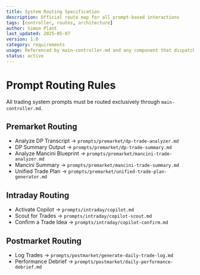 ```yaml
---
title: System Routing Specification
description: Official route map for all prompt-based interactions
tags: [controller, routes, architecture]
author: Simon Plant
last_updated: 2025-05-07
version: 1.0
category: requirements
usage: Referenced by main-controller.md and any component that dispatches commands or workflows
status: active
---
```


# Prompt Routing Rules

All trading system prompts must be routed exclusively through `main-controller.md`.

## Premarket Routing
- Analyze DP Transcript → `prompts/premarket/dp-trade-analyzer.md`
- DP Summary Output → `prompts/premarket/dp-trade-summary.md`
- Analyze Mancini Blueprint → `prompts/premarket/mancini-trade-analyzer.md`
- Mancini Summary → `prompts/premarket/mancini-trade-summary.md`
- Unified Trade Plan → `prompts/premarket/unified-trade-plan-generator.md`

## Intraday Routing
- Activate Copilot → `prompts/intraday/copilot.md`
- Scout for Trades → `prompts/intraday/copilot-scout.md`
- Confirm a Trade Idea → `prompts/intraday/copilot-confirm.md`

## Postmarket Routing
- Log Trades → `prompts/postmarket/generate-daily-trade-log.md`
- Performance Debrief → `prompts/postmarket/daily-performance-debrief.md`